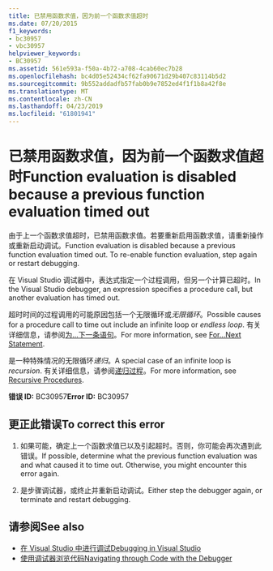```yaml
---
title: 已禁用函数求值，因为前一个函数求值超时
ms.date: 07/20/2015
f1_keywords:
- bc30957
- vbc30957
helpviewer_keywords:
- BC30957
ms.assetid: 561e593a-f50a-4b72-a708-4cab60ec7b28
ms.openlocfilehash: bc4d05e52434cf62fa90671d29b407c83114b5d2
ms.sourcegitcommit: 9b552addadfb57fab0b9e7852ed4f1f1b8a42f8e
ms.translationtype: MT
ms.contentlocale: zh-CN
ms.lasthandoff: 04/23/2019
ms.locfileid: "61801941"
---
```

# <a name="function-evaluation-is-disabled-because-a-previous-function-evaluation-timed-out"></a><span data-ttu-id="fa1de-102">已禁用函数求值，因为前一个函数求值超时</span><span class="sxs-lookup"><span data-stu-id="fa1de-102">Function evaluation is disabled because a previous function evaluation timed out</span></span>
<span data-ttu-id="fa1de-103">由于上一个函数求值超时，已禁用函数求值。若要重新启用函数求值，请重新操作或重新启动调试。</span><span class="sxs-lookup"><span data-stu-id="fa1de-103">Function evaluation is disabled because a previous function evaluation timed out. To re-enable function evaluation, step again or restart debugging.</span></span>  
  
 <span data-ttu-id="fa1de-104">在 Visual Studio 调试器中，表达式指定一个过程调用，但另一个计算已超时。</span><span class="sxs-lookup"><span data-stu-id="fa1de-104">In the Visual Studio debugger, an expression specifies a procedure call, but another evaluation has timed out.</span></span>  
  
 <span data-ttu-id="fa1de-105">超时时间的过程调用的可能原因包括一个无限循环或*无限循环*。</span><span class="sxs-lookup"><span data-stu-id="fa1de-105">Possible causes for a procedure call to time out include an infinite loop or *endless loop*.</span></span> <span data-ttu-id="fa1de-106">有关详细信息，请参阅[为...下一条语句](../../../visual-basic/language-reference/statements/for-next-statement.md)。</span><span class="sxs-lookup"><span data-stu-id="fa1de-106">For more information, see [For...Next Statement](../../../visual-basic/language-reference/statements/for-next-statement.md).</span></span>  
  
 <span data-ttu-id="fa1de-107">是一种特殊情况的无限循环*递归*。</span><span class="sxs-lookup"><span data-stu-id="fa1de-107">A special case of an infinite loop is *recursion*.</span></span> <span data-ttu-id="fa1de-108">有关详细信息，请参阅[递归过程](../../../visual-basic/programming-guide/language-features/procedures/recursive-procedures.md)。</span><span class="sxs-lookup"><span data-stu-id="fa1de-108">For more information, see [Recursive Procedures](../../../visual-basic/programming-guide/language-features/procedures/recursive-procedures.md).</span></span>  
  
 <span data-ttu-id="fa1de-109">**错误 ID:** BC30957</span><span class="sxs-lookup"><span data-stu-id="fa1de-109">**Error ID:** BC30957</span></span>  
  
## <a name="to-correct-this-error"></a><span data-ttu-id="fa1de-110">更正此错误</span><span class="sxs-lookup"><span data-stu-id="fa1de-110">To correct this error</span></span>  
  
1. <span data-ttu-id="fa1de-111">如果可能，确定上一个函数求值已以及引起超时。否则，你可能会再次遇到此错误。</span><span class="sxs-lookup"><span data-stu-id="fa1de-111">If possible, determine what the previous function evaluation was and what caused it to time out. Otherwise, you might encounter this error again.</span></span>  
  
2. <span data-ttu-id="fa1de-112">是步骤调试器，或终止并重新启动调试。</span><span class="sxs-lookup"><span data-stu-id="fa1de-112">Either step the debugger again, or terminate and restart debugging.</span></span>  
  
## <a name="see-also"></a><span data-ttu-id="fa1de-113">请参阅</span><span class="sxs-lookup"><span data-stu-id="fa1de-113">See also</span></span>

- [<span data-ttu-id="fa1de-114">在 Visual Studio 中进行调试</span><span class="sxs-lookup"><span data-stu-id="fa1de-114">Debugging in Visual Studio</span></span>](/visualstudio/debugger/debugging-in-visual-studio)
- [<span data-ttu-id="fa1de-115">使用调试器浏览代码</span><span class="sxs-lookup"><span data-stu-id="fa1de-115">Navigating through Code with the Debugger</span></span>](/visualstudio/debugger/navigating-through-code-with-the-debugger)
